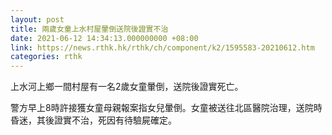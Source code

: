 ```yaml
---
layout: post
title: 兩歲女童上水村屋暈倒送院後證實不治
date: 2021-06-12 14:34:13.000000000 +08:00
link: https://news.rthk.hk/rthk/ch/component/k2/1595583-20210612.htm
categories: rthk
---
```


上水河上鄉一間村屋有一名2歲女童暈倒，送院後證實死亡。

警方早上8時許接獲女童母親報案指女兒暈倒。女童被送往北區醫院治理，送院時昏迷，其後證實不治，死因有待驗屍確定。
